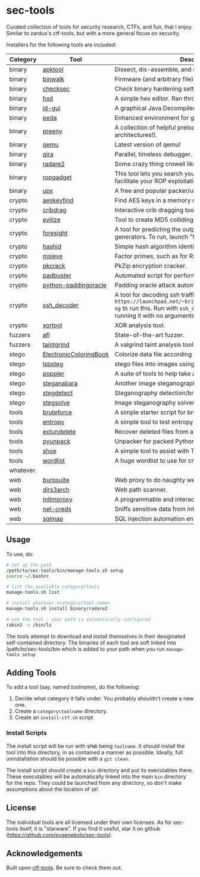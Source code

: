 # sec-tools
Curated collection of tools for security research, CTFs, and fun, that I enjoy. Similar to zardus's ctf-tools, but with a more general focus on security.

Installers for the following tools are included:

| Category | Tool | Description |
|----------|------|-------------|
| binary | [apktool](https://ibotpeaches.github.io/Apktool/) | Dissect, dis-assemble, and re-pack Android APKs | 
| binary | [binwalk](https://github.com/devttys0/binwalk.git) | Firmware (and arbitrary file) analysis tool. | 
| binary | [checksec](https://github.com/slimm609/checksec.sh) | Check binary hardening settings. | 
| binary | [hxd](https://mh-nexus.de/en/hxd/) | A simple hex editor. Ran through `wine`. |
| binary | [jd-gui](http://jd.benow.ca/) | A graphical Java Decompiler. |
| binary | [peda](https://github.com/longld/peda) | Enhanced environment for gdb. | 
| binary | [preeny](https://github.com/zardus/preeny) | A collection of helpful preloads (compiled for many architectures!). |
| binary | [qemu](http://qemu.org) | Latest version of qemu! |
| binary | [qira](http://qira.me) | Parallel, timeless debugger. | 
| binary | [radare2](http://www.radare.org/) | Some crazy thing crowell likes. | 
| binary | [ropgadget](https://github.com/JonathanSalwan/ROPgadget) | This tool lets you search your gadgets on your binaries to facilitate your ROP exploitation. |
| binary | [upx](http://upx.sourceforge.net/) | A free and popular packer/unpacker. |
| crypto | [aeskeyfind](https://citp.princeton.edu/research/memory/code/) | Find AES keys in a memory dump |
| crypto | [cribdrag](https://github.com/SpiderLabs/cribdrag) | Interactive crib dragging tool (for crypto). | 
| crypto | [evilize](http://www.mathstat.dal.ca/~selinger/md5collision/) | Tool to create MD5 colliding binaries | 
| crypto | [foresight](https://github.com/ALSchwalm/foresight) | A tool for predicting the output of random number generators. To run, launch "foresee". | 
| crypto | [hashid](https://code.google.com/p/hash-identifier/source/checkout) | Simple hash algorithm identifier. | 
| crypto | [msieve](https://sourceforge.net/projects/msieve/) | Factor primes, such as for RSA. |
| crypto | [pkcrack](https://www.unix-ag.uni-kl.de/~conrad/krypto/pkcrack.html) | PkZip encryption cracker. |
| crypto | [padbuster](https://github.com/GDSSecurity/PadBuster) | Automated script for performing Padding Oracle attacks 
| crypto | [python-paddingoracle](https://github.com/mwielgoszewski/python-paddingoracle) | Padding oracle attack automation. | 
| crypto | [ssh_decoder](https://github.com/jjyg/ssh_decoder) | A tool for decoding ssh traffic. You will need `ruby1.8` from `https://launchpad.net/~brightbox/+archive/ubuntu/ruby-ng` to run this. Run with `ssh_decoder --help` for help, as running it with no arguments causes it to crash. | 
| crypto | [xortool](https://github.com/hellman/xortool) | XOR analysis tool. | 
| fuzzers | [afl](http://lcamtuf.coredump.cx/afl/) | State-of-the-art fuzzer. |
| fuzzers | [taintgrind](https://github.com/wmkhoo/taintgrind) | A valgrind taint analysis tool. | 
| stego | [ElectronicColoringBook](https://doegox.github.io/ElectronicColoringBook/) | Colorize data file according to repetitive chunks. |
| stego | [lsbsteg](https://github.com/RobinDavid/LSB-Steganography) | stego files into images using the Least Significant Bit. |
| stego | [poppler](http://poppler.freedesktop.org/) | A suite of tools to help take apart and work with PDF files |
| stego | [steganabara](http://www.caesum.com/handbook/stego.htm) | Another image steganography solver. | 
| stego | [stegdetect](http://www.outguess.org/) | Steganography detection/breaking tool. | 
| stego | [stegsolve](http://www.caesum.com/handbook/stego.htm) | Image steganography solver. | 
| tools | [bruteforce](http://github.com/eugenekolo/sec-tools) | A simple starter script for bruteforcing |
| tools | [entropy](http://github.com/eugenekolo/sec-tools) | A simple tool to test entropy of a file |
| tools | [extundelete](http://extundelete.sourceforge.net/) | Recover deleted files from an ext3 or ext4 partition. |
| tools | [pyunpack](https://github.com/kholia/exetractor-clone) | Unpacker for packed Python executables |
| tools | [shoe](http://github.com/eugenekolo/sec-tools) | A simple tool to assist with TCP remote communication |
| tools | [wordlist](https://github.com/eugenekolo/win-sec-tools/releases/download/v1.0/wordlist.txt.gz) | A huge wordlist to use for cracking or 
whatever. |
| web | [burpsuite](http://portswigger.net/burp) | Web proxy to do naughty web stuff. |
| web | [dirs3arch](https://github.com/maurosoria/dirs3arch) | Web path scanner. | 
| web | [mitmproxy](http://mitmproxy.org/) | A programmable and interactive HTTP proxy useful |
| web | [net-creds](https://github.com/DanMcInerney/net-creds) | Sniffs sensitive data from interface or pcap |
| web | [sqlmap](http://sqlmap.org/) | SQL injection automation engine. | 

## Usage
To use, do:

```bash
# set up the path
/path/to/sec-tools/bin/manage-tools.sh setup
source ~/.bashrc

# list the available category/tools
manage-tools.sh list

# install whatever <category/tool-name>
manage-tools.sh install binary/radare2

# use the tool - your path is automatically configured
rabin2 -e /bin/ls
```

The tools attempt to download and install themselves in their desiginated self-contained directory.
The binaries of each tool are soft linked into /path/to/sec-tools/bin which is added to your path when you run `manage-tools setup`

## Adding Tools
To add a tool (say, named *toolname*), do the following:

1. Decide what category it falls under. You probably shouldn't create a new one.
2. Create a `category\toolname` directory.
3. Create an `install-ctf.sh` script.

### Install Scripts
The install script will be run with `$PWD` being `toolname`. It should install the tool into this directory, in as contained a manner as possible.
Ideally, full uninstallation should be possible with a `git clean`.

The install script should create a `bin` directory and put its executables there.
These executables will be automatically linked into the main `bin` directory for the repo.
They could be launched from any directory, so don't make assumptions about the location of `$0`!

## License
The individual tools are all licensed under their own licenses.
As for sec-tools itself, it is "starware".
If you find it useful, star it on github (https://github.com/eugenekolo/sec-tools).

## Acknowledgements
Built upon [ctf-tools](github.zom/zardus/ctf-tools). Be sure to check them out.
